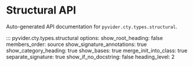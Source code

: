 # Structural API

Auto-generated API documentation for `pyvider.cty.types.structural`.

::: pyvider.cty.types.structural
    options:
      show_root_heading: false
      members_order: source
      show_signature_annotations: true
      show_category_heading: true
      show_bases: true
      merge_init_into_class: true
      separate_signature: true
      show_if_no_docstring: false
      heading_level: 2
